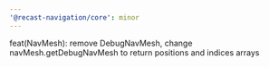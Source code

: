 ```yaml
---
'@recast-navigation/core': minor
---
```


feat(NavMesh): remove DebugNavMesh, change navMesh.getDebugNavMesh to return positions and indices arrays
